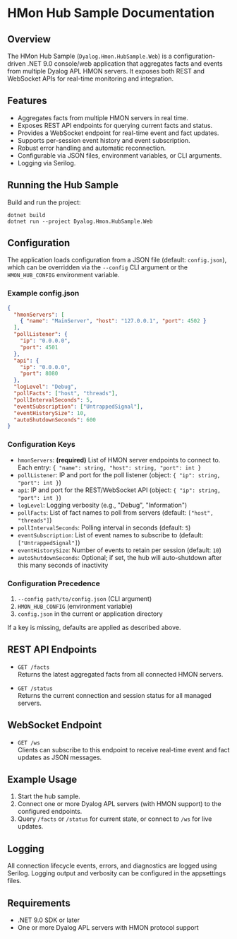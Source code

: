 # HMon Hub Sample Documentation

## Overview

The HMon Hub Sample (`Dyalog.Hmon.HubSample.Web`) is a configuration-driven .NET 9.0 console/web application that aggregates facts and events from multiple Dyalog APL HMON servers. It exposes both REST and WebSocket APIs for real-time monitoring and integration.

## Features

- Aggregates facts from multiple HMON servers in real time.
- Exposes REST API endpoints for querying current facts and status.
- Provides a WebSocket endpoint for real-time event and fact updates.
- Supports per-session event history and event subscription.
- Robust error handling and automatic reconnection.
- Configurable via JSON files, environment variables, or CLI arguments.
- Logging via Serilog.

## Running the Hub Sample

Build and run the project:

```
dotnet build
dotnet run --project Dyalog.Hmon.HubSample.Web
```

## Configuration

The application loads configuration from a JSON file (default: `config.json`), which can be overridden via the `--config` CLI argument or the `HMON_HUB_CONFIG` environment variable.

### Example config.json

```json
{
  "hmonServers": [
    { "name": "MainServer", "host": "127.0.0.1", "port": 4502 }
  ],
  "pollListener": {
    "ip": "0.0.0.0",
    "port": 4501
  },
  "api": {
    "ip": "0.0.0.0",
    "port": 8080
  },
  "logLevel": "Debug",
  "pollFacts": ["host", "threads"],
  "pollIntervalSeconds": 5,
  "eventSubscription": ["UntrappedSignal"],
  "eventHistorySize": 10,
  "autoShutdownSeconds": 600
}
```

### Configuration Keys

- `hmonServers`: **(required)** List of HMON server endpoints to connect to. Each entry: `{ "name": string, "host": string, "port": int }`
- `pollListener`: IP and port for the poll listener (object: `{ "ip": string, "port": int }`)
- `api`: IP and port for the REST/WebSocket API (object: `{ "ip": string, "port": int }`)
- `logLevel`: Logging verbosity (e.g., "Debug", "Information")
- `pollFacts`: List of fact names to poll from servers (default: `["host", "threads"]`)
- `pollIntervalSeconds`: Polling interval in seconds (default: `5`)
- `eventSubscription`: List of event names to subscribe to (default: `["UntrappedSignal"]`)
- `eventHistorySize`: Number of events to retain per session (default: `10`)
- `autoShutdownSeconds`: Optional; if set, the hub will auto-shutdown after this many seconds of inactivity

### Configuration Precedence

1. `--config path/to/config.json` (CLI argument)
2. `HMON_HUB_CONFIG` (environment variable)
3. `config.json` in the current or application directory

If a key is missing, defaults are applied as described above.

## REST API Endpoints

- `GET /facts`  
  Returns the latest aggregated facts from all connected HMON servers.

- `GET /status`  
  Returns the current connection and session status for all managed servers.

## WebSocket Endpoint

- `GET /ws`  
  Clients can subscribe to this endpoint to receive real-time event and fact updates as JSON messages.

## Example Usage

1. Start the hub sample.
2. Connect one or more Dyalog APL servers (with HMON support) to the configured endpoints.
3. Query `/facts` or `/status` for current state, or connect to `/ws` for live updates.

## Logging

All connection lifecycle events, errors, and diagnostics are logged using Serilog. Logging output and verbosity can be configured in the appsettings files.

## Requirements

- .NET 9.0 SDK or later
- One or more Dyalog APL servers with HMON protocol support
